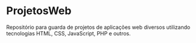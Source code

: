 # ProjetosWeb
Repositório para guarda de projetos de aplicações web diversos utilizando tecnologias HTML, CSS, JavaScript, PHP e outros.
